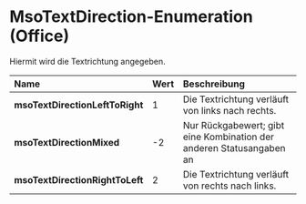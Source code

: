 
# MsoTextDirection-Enumeration (Office)

Hiermit wird die Textrichtung angegeben.



|**Name**|**Wert**|**Beschreibung**|
|:-----|:-----|:-----|
|**msoTextDirectionLeftToRight**|1|Die Textrichtung verläuft von links nach rechts.|
|**msoTextDirectionMixed**|-2|Nur Rückgabewert; gibt eine Kombination der anderen Statusangaben an|
|**msoTextDirectionRightToLeft**|2|Die Textrichtung verläuft von rechts nach links.|
